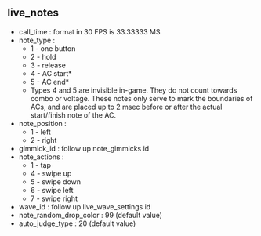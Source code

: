 ## live_notes
- call_time : format in 30 FPS is 33.33333 MS
- note_type :
  - 1 - one button
  - 2 - hold
  - 3 - release
  - 4 - AC start*
  - 5 - AC end*
  * Types 4 and 5 are invisible in-game. They do not count towards combo or voltage. These notes only serve to mark the boundaries of ACs, and are placed up to 2 msec before or after the actual start/finish note of the AC.
- note_position :
  - 1 - left
  - 2 - right
- gimmick_id : follow up note_gimmicks id
- note_actions :
  - 1 - tap
  - 4 - swipe up
  - 5 - swipe down
  - 6 - swipe left
  - 7 - swipe right
- wave_id : follow up live_wave_settings id
- note_random_drop_color : 99 (default value)
- auto_judge_type : 20 (default value)
